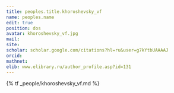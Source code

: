 ```yaml
---
title: peoples.title.khoroshevsky_vf
name: peoples.name
edit: true
position: dos
avatar: khoroshevsky_vf.jpg
mail: 
site:
scholar: scholar.google.com/citations?hl=ru&user=g7kYtbUAAAAJ
orcid:
mathnet: 
elib: www.elibrary.ru/author_profile.asp?id=131
---
```


{% tf _people/khoroshevsky_vf.md %}
